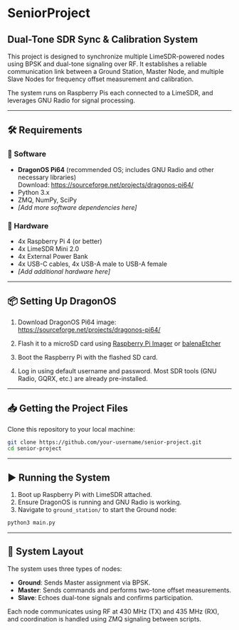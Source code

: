 # SeniorProject

## Dual-Tone SDR Sync & Calibration System

This project is designed to synchronize multiple LimeSDR-powered nodes using BPSK and dual-tone signaling over RF. It establishes a reliable communication link between a Ground Station, Master Node, and multiple Slave Nodes for frequency offset measurement and calibration.

The system runs on Raspberry Pis each connected to a LimeSDR, and leverages GNU Radio for signal processing.

---

## 🛠️ Requirements

### 🧩 Software
- **DragonOS Pi64** (recommended OS; includes GNU Radio and other necessary libraries)    
  Download: https://sourceforge.net/projects/dragonos-pi64/
- Python 3.x
- ZMQ, NumPy, SciPy
- *[Add more software dependencies here]*

### 🔩 Hardware
- 4x Raspberry Pi 4 (or better)
- 4x LimeSDR Mini 2.0
- 4x External Power Bank
- 4x USB-C cables, 4x USB-A male to USB-A female   
- *[Add additional hardware here]*

---

## 📦 Setting Up DragonOS

1. Download DragonOS Pi64 image:  
   https://sourceforge.net/projects/dragonos-pi64/

2. Flash it to a microSD card using [Raspberry Pi Imager](https://www.raspberrypi.com/software/) or [balenaEtcher](https://www.balena.io/etcher/)

3. Boot the Raspberry Pi with the flashed SD card.

4. Log in using default username and password. Most SDR tools (GNU Radio, GQRX, etc.) are already pre-installed.

---

## 📥 Getting the Project Files

Clone this repository to your local machine:

```bash
git clone https://github.com/your-username/senior-project.git
cd senior-project
```

---

## ▶️ Running the System

1. Boot up Raspberry Pi with LimeSDR attached.
2. Ensure DragonOS is running and GNU Radio is working.
3. Navigate to `ground_station/` to start the Ground node:

```bash
python3 main.py
```

---

## 🧩 System Layout

The system uses three types of nodes:

- **Ground**: Sends Master assignment via BPSK.
- **Master**: Sends commands and performs two-tone offset measurements.
- **Slave**: Echoes dual-tone signals and confirms participation.

Each node communicates using RF at 430 MHz (TX) and 435 MHz (RX), and coordination is handled using ZMQ signaling between scripts.



